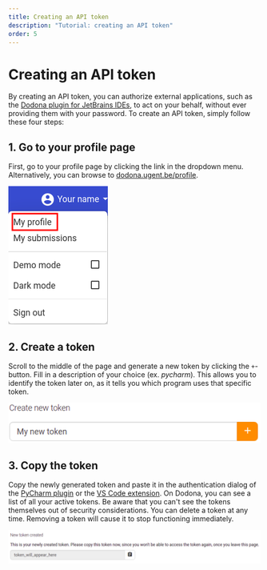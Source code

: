 ```yaml
---
title: Creating an API token
description: "Tutorial: creating an API token"
order: 5
---
```

# Creating an API token

By creating an API token, you can authorize external applications, such as the [Dodona plugin for JetBrains IDEs](https://plugins.jetbrains.com/plugin/11166-dodona), to act on your behalf, without ever providing them with your password. To create an API token, simply follow these four steps:

## 1. Go to your profile page

First, go to your profile page by clicking the link in the dropdown menu. Alternatively, you can browse to [dodona.ugent.be/profile](https://dodona.ugent.be/profile).

![My Profile](./my-profile.png)

## 2. Create a token

Scroll to the middle of the page and generate a new token by clicking the `+`-button. Fill in a description of your choice (ex. _pycharm_). This allows you to identify the token later on, as it tells you which program uses that specific token.

![Create a token](./create-new-token.png)

## 3. Copy the token

Copy the newly generated token and paste it in the authentication dialog of the [PyCharm plugin](../pycharm-plugin) or the [VS Code extension](../vs-code-extension). On Dodona, you can see a list of all your active tokens. Be aware that you can't see the tokens themselves out of security considerations. You can delete a token at any time. Removing a token will cause it to stop functioning immediately.

![Token generated](./token-generated.png)
